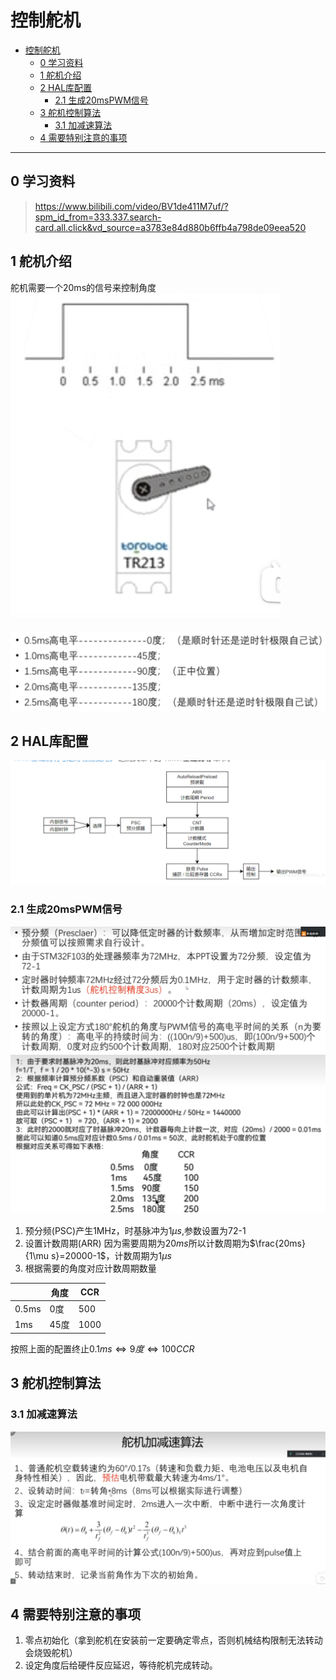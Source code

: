 # 控制舵机

<!-- @import "[TOC]" {cmd="toc" depthFrom=1 depthTo=6 orderedList=false} -->

<!-- code_chunk_output -->

- [控制舵机](#控制舵机)
  - [0 学习资料](#0-学习资料)
  - [1 舵机介绍](#1-舵机介绍)
  - [2 HAL库配置](#2-hal库配置)
    - [2.1 生成20msPWM信号](#21-生成20mspwm信号)
  - [3 舵机控制算法](#3-舵机控制算法)
    - [3.1 加减速算法](#31-加减速算法)
  - [4 需要特别注意的事项](#4-需要特别注意的事项)

<!-- /code_chunk_output -->

---

## 0 学习资料  

>https://www.bilibili.com/video/BV1de411M7uf/?spm_id_from=333.337.search-card.all.click&vd_source=a3783e84d880b6ffb4a798de09eea520

## 1 舵机介绍  

舵机需要一个20ms的信号来控制角度
![Alt text](image.png)

![Alt text](image-1.png)

## 2 HAL库配置

![Alt text](image-5.png)

### 2.1 生成20msPWM信号


![Alt text](image-2.png)
![Alt text](image-3.png)

1. 预分频(PSC)产生1MHz，时基脉冲为1$\mu s$,参数设置为72-1
2. 设置计数周期(ARR) 因为需要周期为$20ms$所以计数周期为$\frac{20ms}{1\mu s}=20000-1$，计数周期为$1\mu s$ 
3. 根据需要的角度对应计数周期数量 

|     | 角度 | CCR |
|-----|------|-----|
| 0.5ms | 0度  | 500 |
| 1ms   | 45度 | 1000 |

按照上面的配置终止$0.1ms\Leftrightarrow 9 度\Leftrightarrow 100CCR$

## 3 舵机控制算法 

### 3.1 加减速算法 

![Alt text](image-4.png)

## 4 需要特别注意的事项

1. 零点初始化（拿到舵机在安装前一定要确定零点，否则机械结构限制无法转动会烧毁舵机）
2. 设定角度后给硬件反应延迟，等待舵机完成转动。